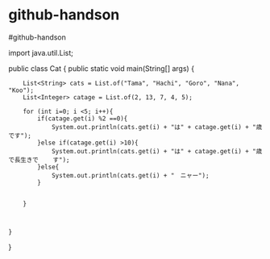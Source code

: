 # github-handson
#github-handson



 import java.util.List;

public class Cat {
        public static void main(String[] args) {
        
        List<String> cats = List.of("Tama", "Hachi", "Goro", "Nana", "Koo");
        List<Integer> catage = List.of(2, 13, 7, 4, 5);

        for (int i=0; i <5; i++){
            if(catage.get(i) %2 ==0){
                System.out.println(cats.get(i) + "は" + catage.get(i) + "歳です");
            }else if(catage.get(i) >10){
                System.out.println(cats.get(i) + "は" + catage.get(i) + "歳で長生きで    す");
            }else{
                System.out.println(cats.get(i) + "　ニャー");
            }


        }



    }










}


